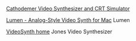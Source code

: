 
[Cathodemer Video Synthesizer and CRT Simulator](https://hypertonal.net/cathodemer/)

[Lumen - Analog-Style Video Synth for Mac](https://lumen-app.com/)
Lumen

[VideoSynth home](https://www.videosynth.com/)
Jones Video Synthesizer
